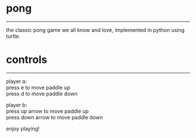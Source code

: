 # pong
---- 
the classic pong game we all know and love, implemented in python using turtle. 
  
  
# controls 
---- 
player a:  
press e to move paddle up  
press d to move paddle down 
  
  
player b:  
press up arrow to move paddle up  
press down arrow to move paddle down 
  
  
  
  
enjoy playing! 
